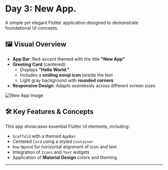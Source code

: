 # Day 3: New App.

A simple yet elegant Flutter application designed to demonstrate foundational UI concepts.

## 🖼️ Visual Overview

- **App Bar**: Red-accent themed with the title **"New App"**
- **Greeting Card** (centered):
  - Displays **"Hello World."**
  - Includes a **smiling emoji icon** beside the text
  - Light gray background with **rounded corners**
- **Responsive Design**: Adapts seamlessly across different screen sizes

![New App Image](https://github.com/user-attachments/assets/f6d7a30c-0b89-4a84-b6de-2e1f2c4cc553)

## 🛠️ Key Features & Concepts

This app showcases essential Flutter UI elements, including:

- `Scaffold` with a themed `AppBar`
- Centered `Card` using a styled `Container`
- `Row` layout for horizontal alignment of icon and text
- Integration of `Icons` and `Text` widgets
- Application of **Material Design** colors and theming

---

